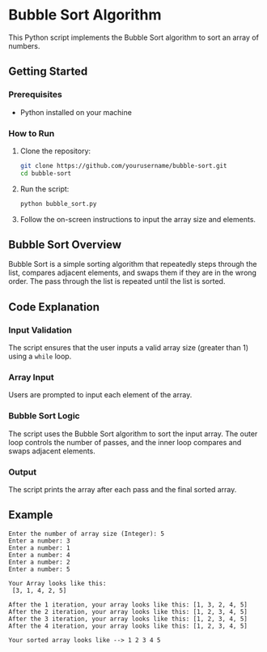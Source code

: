 # Bubble Sort Algorithm

This Python script implements the Bubble Sort algorithm to sort an array of numbers.

## Getting Started

### Prerequisites

- Python installed on your machine

### How to Run

1. Clone the repository:

    ```bash
    git clone https://github.com/yourusername/bubble-sort.git
    cd bubble-sort
    ```

2. Run the script:

    ```bash
    python bubble_sort.py
    ```

3. Follow the on-screen instructions to input the array size and elements.

## Bubble Sort Overview

Bubble Sort is a simple sorting algorithm that repeatedly steps through the list, compares adjacent elements, and swaps them if they are in the wrong order. The pass through the list is repeated until the list is sorted.

## Code Explanation

### Input Validation

The script ensures that the user inputs a valid array size (greater than 1) using a `while` loop.

### Array Input

Users are prompted to input each element of the array.

### Bubble Sort Logic

The script uses the Bubble Sort algorithm to sort the input array. The outer loop controls the number of passes, and the inner loop compares and swaps adjacent elements.

### Output

The script prints the array after each pass and the final sorted array.

## Example

```plaintext
Enter the number of array size (Integer): 5
Enter a number: 3
Enter a number: 1
Enter a number: 4
Enter a number: 2
Enter a number: 5

Your Array looks like this:
 [3, 1, 4, 2, 5]

After the 1 iteration, your array looks like this: [1, 3, 2, 4, 5]
After the 2 iteration, your array looks like this: [1, 2, 3, 4, 5]
After the 3 iteration, your array looks like this: [1, 2, 3, 4, 5]
After the 4 iteration, your array looks like this: [1, 2, 3, 4, 5]

Your sorted array looks like --> 1 2 3 4 5

